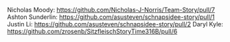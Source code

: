 Nicholas Moody: https://github.com/Nicholas-J-Norris/Team-Story/pull/7
Ashton Sunderlin: https://github.com/asusteven/schnapsidee-story/pull/1
Justin Li: https://github.com/asusteven/schnapsidee-story/pull/2
Daryl Kyle: https://github.com/zrosenb/SitzfleischStoryTime316B/pull/6
